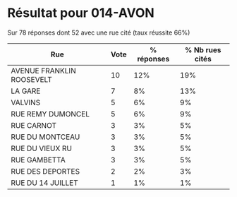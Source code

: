 # Résultat pour 014-AVON

Sur 78 réponses dont 52 avec une rue cité (taux réussite 66%)

| Rue | Vote | % réponses | % Nb rues cités|
|-----|------|------------|----------------|
| AVENUE FRANKLIN ROOSEVELT | 10 | 12% | 19%|
| LA GARE | 7 | 8% | 13%|
| VALVINS | 5 | 6% | 9%|
| RUE REMY DUMONCEL | 5 | 6% | 9%|
| RUE CARNOT | 3 | 3% | 5%|
| RUE DU MONTCEAU | 3 | 3% | 5%|
| RUE DU VIEUX RU | 3 | 3% | 5%|
| RUE GAMBETTA | 3 | 3% | 5%|
| RUE DES DEPORTES | 2 | 2% | 3%|
| RUE DU 14 JUILLET | 1 | 1% | 1%|
